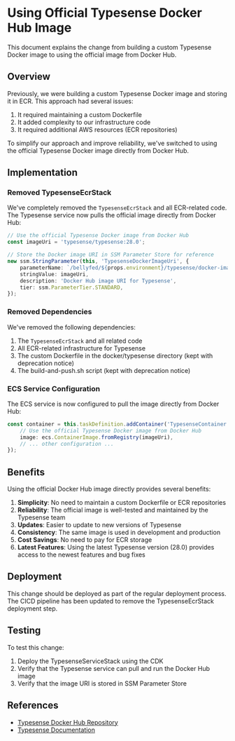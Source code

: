# Using Official Typesense Docker Hub Image

This document explains the change from building a custom Typesense Docker image to using the official image from Docker Hub.

## Overview

Previously, we were building a custom Typesense Docker image and storing it in ECR. This approach had several issues:

1. It required maintaining a custom Dockerfile
2. It added complexity to our infrastructure code
3. It required additional AWS resources (ECR repositories)

To simplify our approach and improve reliability, we've switched to using the official Typesense Docker image directly from Docker Hub.

## Implementation

### Removed TypesenseEcrStack

We've completely removed the `TypesenseEcrStack` and all ECR-related code. The Typesense service now pulls the official image directly from Docker Hub:

```typescript
// Use the official Typesense Docker image from Docker Hub
const imageUri = 'typesense/typesense:28.0';

// Store the Docker image URI in SSM Parameter Store for reference
new ssm.StringParameter(this, 'TypesenseDockerImageUri', {
    parameterName: `/bellyfed/${props.environment}/typesense/docker-image-uri`,
    stringValue: imageUri,
    description: 'Docker Hub image URI for Typesense',
    tier: ssm.ParameterTier.STANDARD,
});
```

### Removed Dependencies

We've removed the following dependencies:

1. The `TypesenseEcrStack` and all related code
2. All ECR-related infrastructure for Typesense
3. The custom Dockerfile in the docker/typesense directory (kept with deprecation notice)
4. The build-and-push.sh script (kept with deprecation notice)

### ECS Service Configuration

The ECS service is now configured to pull the image directly from Docker Hub:

```typescript
const container = this.taskDefinition.addContainer('TypesenseContainer', {
    // Use the official Typesense Docker image from Docker Hub
    image: ecs.ContainerImage.fromRegistry(imageUri),
    // ... other configuration ...
});
```

## Benefits

Using the official Docker Hub image directly provides several benefits:

1. **Simplicity**: No need to maintain a custom Dockerfile or ECR repositories
2. **Reliability**: The official image is well-tested and maintained by the Typesense team
3. **Updates**: Easier to update to new versions of Typesense
4. **Consistency**: The same image is used in development and production
5. **Cost Savings**: No need to pay for ECR storage
6. **Latest Features**: Using the latest Typesense version (28.0) provides access to the newest features and bug fixes

## Deployment

This change should be deployed as part of the regular deployment process. The CICD pipeline has been updated to remove the TypesenseEcrStack deployment step.

## Testing

To test this change:

1. Deploy the TypesenseServiceStack using the CDK
2. Verify that the Typesense service can pull and run the Docker Hub image
3. Verify that the image URI is stored in SSM Parameter Store

## References

- [Typesense Docker Hub Repository](https://hub.docker.com/r/typesense/typesense)
- [Typesense Documentation](https://typesense.org/docs/guide/install-typesense.html#docker)
